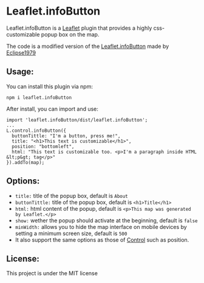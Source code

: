 # Leaflet.infoButton
Leaflet.infoButton is a [Leaflet](https://github.com/Leaflet/Leaflet) plugin that provides a highly css-customizable popup box on the map.

The code is a modified version of the [Leaflet.infoButton](https://github.com/Eclipse1979/Leaflet.infoButton) made by [Eclipse1979](https://github.com/Eclipse1979)

## Usage: 
You can install this plugin via npm:
```
npm i leaflet.infoButton
```
After install, you can import and use:
```
import 'leaflet.infoButton/dist/leaflet.infoButton';
...
L.control.infoButton({
  buttonTittle: "I'm a button, press me!",
  title: "<h1>This text is customizable</h1>",
  position: "bottomleft",
  html: "This text is customizable too. <p>I'm a paragraph inside HTML &lt;p&gt; tag</p>"
}).addTo(map);
```

## Options:
- `title:` title of the popup box, default is `About`
- `buttonTittle:` title of the popup box, default is `<h1>Title</h1>`
- `html:` html content of the popup, default is `<p>This map was generated by Leaflet.</p>`
- `show:` wether the popup should activate at the beginning, default is `false`
- `minWidth:` allows you to hide the map interface on mobile devices by setting a minimum screen size, default is `500`
- It also support the same options as those of [Control](http://leafletjs.com/reference.html#control) such as position.

## License:
This project is under the MIT license
